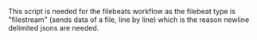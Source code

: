 This script is needed for the filebeats workflow as the filebeat type is "filestream" (sends data of a file, line by line) which is the reason newline delimited jsons are needed.

